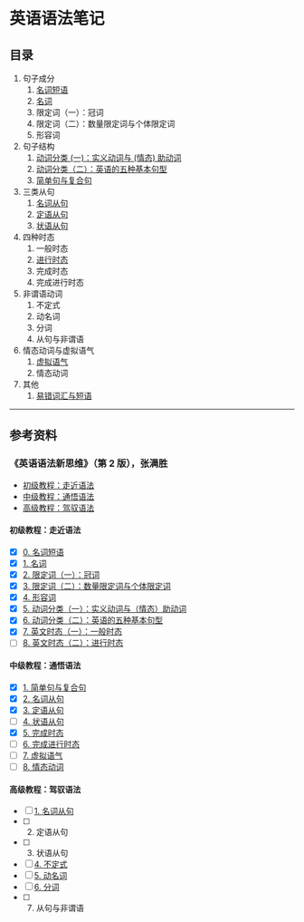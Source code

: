 # 英语语法笔记

## 目录

1. 句子成分
   1. [名词短语](noun_phrase.md)
   2. [名词](noun.md)
   3. 限定词（一）：冠词
   4. 限定词（二）：数量限定词与个体限定词
   5. 形容词
2. 句子结构
   1. [动词分类 (一)：实义动词与 (情态) 助动词](content_verbs_and_modal_auxiliary_verbs.md)
   2. [动词分类（二）：英语的五种基本句型](five_basic_sentence_patterns.md)
   3. [简单句与复合句](simple_and_complex_sentence.md)
3. 三类从句
   1. [名词从句](nominal_clause.md)
   2. [定语从句](attributive_clause.md)
   3. [状语从句](adverbial_clause.md)
4. 四种时态
   1. 一般时态
   2. [进行时态](continuous_tense.md)
   3. 完成时态
   4. 完成进行时态
5. 非谓语动词
   1. 不定式
   2. 动名词
   3. 分词
   4. 从句与非谓语
6. 情态动词与虚拟语气
   1. [虚拟语气](subjunctive_mood.md)
   2. 情态动词
7. 其他
   1. [易错词汇与短语](words_and_phrases.md)

---

## 参考资料

### 《英语语法新思维》（第 2 版），张满胜

- [初级教程：走近语法](https://book.douban.com/subject/30701505/)
- [中级教程：通悟语法](https://book.douban.com/subject/30571037/)
- [高级教程：驾驭语法](https://book.douban.com/subject/30778541/)

#### 初级教程：走近语法

- [x] [0. 名词短语](noun_phrase.md)
- [x] [1. 名词](noun.md)
- [x] [2. 限定词（一）：冠词](determiner_article.md)
- [x] [3. 限定词（二）：数量限定词与个体限定词](determiner_quantifying_and_individual.md)
- [x] [4. 形容词](1_4_adjective.md)
- [x] [5. 动词分类（一）：实义动词与（情态）助动词](content_verbs_and_modal_auxiliary_verbs.md)
- [x] [6. 动词分类（二）：英语的五种基本句型](five_basic_sentence_patterns.md)
- [x] [7. 英文时态（一）：一般时态](1_7_simple_tense.md)
- [ ] [8. 英文时态（二）：进行时态](continuous_tense.md)

#### 中级教程：通悟语法

- [x] [1. 简单句与复合句](simple_and_complex_sentence.md)
- [x] [2. 名词从句](nominal_clause.md)
- [x] [3. 定语从句](attributive_clause.md)
- [ ] [4. 状语从句](adverbial_clause.md)
- [x] [5. 完成时态](2_5_perfect_tense.md)
- [ ] [6. 完成进行时态](perfect_continuous_tense.md)
- [ ] [7. 虚拟语气](subjunctive_mood.md)
- [ ] [8. 情态动词](2_8_modal_auxiliary_verbs.md)

#### 高级教程：驾驭语法

- [ ] [1. 名词从句](nominal_clause.md)
- [ ] 2. 定语从句
- [ ] 3. 状语从句
- [ ] [4. 不定式](3_4_infinitive.md)
- [ ] [5. 动名词](3_5_gerund.md)
- [ ] [6. 分词](3_6_participles.md)
- [ ] 7. 从句与非谓语
